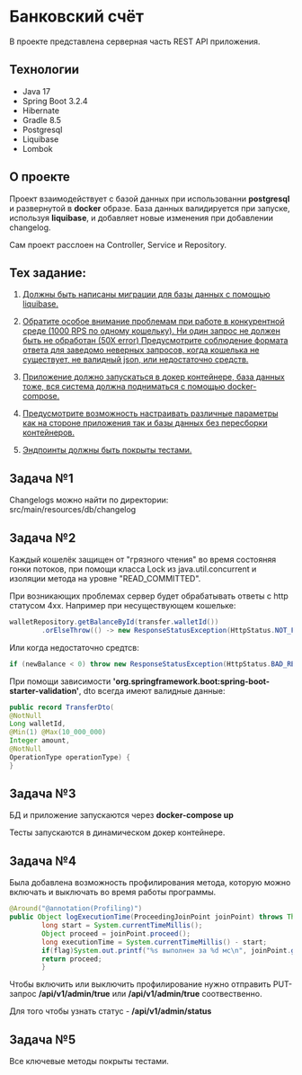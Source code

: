 # Банковский счёт

В проекте представлена серверная часть REST API приложения.

## Технологии
- Java 17
- Spring Boot 3.2.4
- Hibernate
- Gradle 8.5
- Postgresql
- Liquibase
- Lombok

## О проекте

Проект взаимодействует с базой данных при использованни **postgresql** и развернутой в
**docker** образе. База данных валидируется при запуске, используя **liquibase**, и добавляет
новые изменения при добавлении changelog.

Сам проект расслоен на Controller, Service и Repository.

## Тех задание:
1) [Должны быть написаны миграции для базы данных с помощью liquibase.](#задача-1)

2) [Обратите особое внимание проблемам при работе в конкурентной среде (1000 RPS по
одному кошельку). Ни один запрос не должен быть не обработан (50Х error)
Предусмотрите соблюдение формата ответа для заведомо неверных запросов, когда
кошелька не существует, не валидный json, или недостаточно средств.](#задача-2)

3) [Приложение должно запускаться в докер контейнере, база данных тоже, вся система
должна подниматься с помощью docker-compose.](#задача-3)

4) [Предусмотрите возможность настраивать различные параметры как на стороне
приложения так и базы данных без пересборки контейнеров.](#задача-4)

5) [Эндпоинты должны быть покрыты тестами.](#задача-5)

## Задача №1

Changelogs можно найти по директории: src/main/resources/db/changelog

## Задача №2

Каждый кошелёк защищен от "грязного чтения" во время состояняя гонки потоков, 
при помощи класса Lock из java.util.concurrent и изоляции метода на уровне "READ_COMMITTED".

При возникающих проблемах сервер будет обрабатывать ответы с http статусом 4xx.
Например при несуществующем кошельке:
```java
walletRepository.getBalanceById(transfer.walletId())
        .orElseThrow(() -> new ResponseStatusException(HttpStatus.NOT_FOUND));
```
Или когда недостаточно средтсв:
```java
if (newBalance < 0) throw new ResponseStatusException(HttpStatus.BAD_REQUEST, "Insufficient funds");
```
При помощи зависимости **'org.springframework.boot:spring-boot-starter-validation'**, 
dto всегда имеют валидные данные:
```java
public record TransferDto(
@NotNull
Long walletId,
@Min(1) @Max(10_000_000)
Integer amount,
@NotNull
OperationType operationType) {
}
```
## Задача №3

БД и приложение запускаются через **docker-compose up**

Тесты запускаются в динамическом докер контейнере.

## Задача №4

Была добавлена возможность профилирования метода, 
которую можно включать и выключать во время работы программы.

```java
@Around("@annotation(Profiling)")
public Object logExecutionTime(ProceedingJoinPoint joinPoint) throws Throwable {
        long start = System.currentTimeMillis();
        Object proceed = joinPoint.proceed();
        long executionTime = System.currentTimeMillis() - start;
        if(flag)System.out.printf("%s выполнен за %d мс\n", joinPoint.getSignature(), executionTime);
        return proceed;
        }
```

Чтобы включить или выключить профилирование нужно отправить PUT-запрос 
**/api/v1/admin/true** или **/api/v1/admin/true** соотвественно.

Для того чтобы узнать статус - **/api/v1/admin/status**

## Задача №5

Все ключевые методы покрыты тестами.
